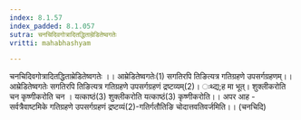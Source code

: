 ```yaml
---
index: 8.1.57
index_padded: 8.1.057
sutra: चनचिदिवगोत्रादितद्धिताम्रेडितेष्वगतेः
vritti: mahabhashyam

---
```

 चनचिदिवगोत्रादितद्धिताम्रेडितेष्वगतेः ।। आम्रेडितेष्वगतेः(1) सगतिरपि तिङित्यत्र गतिग्रहणे उपसर्गग्रहणम्।। आम्रेडितेष्वगतेः सगतिरपि तिङित्यत्र गतिग्रहणे उपसर्गग्रहणं द्रष्टव्यम्(2)। ःथ्द्य;ह मा भूत्। शुक्लीकरोति चन कृष्णीकरोति चन । यत्काष्ठं(3) शुक्लीकरोति यत्काष्ठं(3) कृष्णीकरोति।। अपर आह - सर्वत्रैवाष्टमिके गतिग्रहणे उपसर्गग्रहणं द्रष्टव्यं(2)-गतिर्गतौतिङि चोदात्तवतिवर्जमिति।। (चनचिदि) 